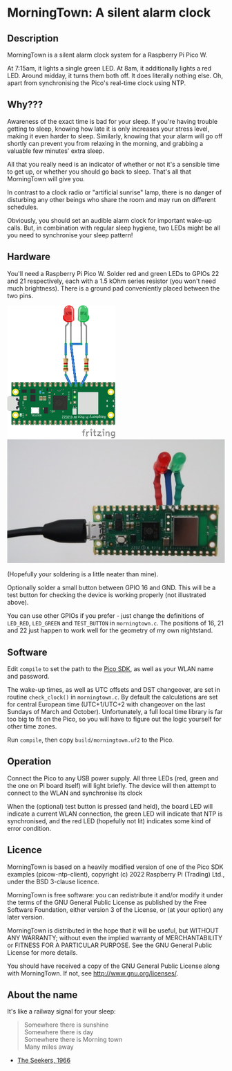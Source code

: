 MorningTown: A silent alarm clock
=================================

Description
-----------

MorningTown is a silent alarm clock system for a Raspberry Pi Pico W.

At 7:15am, it lights a single green LED.  At 8am, it additionally lights a red
LED.  Around midday, it turns them both off.  It does literally nothing else.
Oh, apart from synchronising the Pico's real-time clock using NTP.


Why???
------

Awareness of the exact time is bad for your sleep.  If you're having trouble
getting to sleep, knowing how late it is only increases your stress level,
making it even harder to sleep.  Similarly, knowing that your alarm will go off
shortly can prevent you from relaxing in the morning, and grabbing a valuable
few minutes' extra sleep.

All that you really need is an indicator of whether or not it's a sensible time
to get up, or whether you should go back to sleep.  That's all that MorningTown
will give you.

In contrast to a clock radio or "artificial sunrise" lamp, there is no danger
of disturbing any other beings who share the room and may run on different
schedules.

Obviously, you should set an audible alarm clock for important wake-up calls.
But, in combination with regular sleep hygiene, two LEDs might be all you need
to synchronise your sleep pattern!


Hardware
--------

You'll need a Raspberry Pi Pico W.  Solder red and green LEDs to GPIOs 22 and
21 respectively, each with a 1.5 kOhm series resistor (you won't need much
brightness).  There is a ground pad conveniently placed between the two pins.

![Circuit diagram](circuit.png)    ![Photo](photo.jpg)

(Hopefully your soldering is a little neater than mine).

Optionally solder a small button between GPIO 16 and GND.  This will be a test
button for checking the device is working properly (not illustrated above).

You can use other GPIOs if you prefer - just change the definitions of
`LED_RED`, `LED_GREEN` and `TEST_BUTTON` in `morningtown.c`.  The positions of
16, 21 and 22 just happen to work well for the geometry of my own nightstand.


Software
--------

Edit `compile` to set the path to the [Pico SDK](https://github.com/raspberrypi/pico-sdk),
as well as your WLAN name and password.

The wake-up times, as well as UTC offsets and DST changeover, are set in
routine `check_clock()` in `morningtown.c`.  By default the calculations are
set for central European time (UTC+1/UTC+2 with changeover on the last Sundays
of March and October).  Unfortunately, a full local time library is far too big
to fit on the Pico, so you will have to figure out the logic yourself for other
time zones.

Run `compile`, then copy `build/morningtown.uf2` to the Pico.


Operation
---------

Connect the Pico to any USB power supply.  All three LEDs (red, green and the
one on Pi board itself) will light briefly.  The device will then attempt to
connect to the WLAN and synchronise its clock

When the (optional) test button is pressed (and held), the board LED will
indicate a current WLAN connection, the green LED will indicate that NTP is
synchronised, and the red LED (hopefully not lit) indicates some kind of error
condition.


Licence
-------

MorningTown is based on a heavily modified version of one of the Pico SDK
examples (picow-ntp-client), copyright (c) 2022 Raspberry Pi (Trading) Ltd.,
under the BSD 3-clause licence.

MorningTown is free software: you can redistribute it and/or modify it under the
terms of the GNU General Public License as published by the Free Software
Foundation, either version 3 of the License, or (at your option) any later
version.

MorningTown is distributed in the hope that it will be useful, but WITHOUT ANY
WARRANTY; without even the implied warranty of MERCHANTABILITY or FITNESS FOR A
PARTICULAR PURPOSE.  See the GNU General Public License for more details.

You should have received a copy of the GNU General Public License along with
MorningTown.  If not, see <http://www.gnu.org/licenses/>.


About the name
--------------

It's like a railway signal for your sleep:

> Somewhere there is sunshine  
> Somewhere there is day  
> Somewhere there is Morning town  
> Many miles away

- [The Seekers, 1966](https://www.youtube.com/watch?v=lsqNcZ1JqW8)
